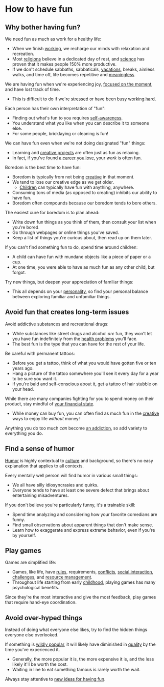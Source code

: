 
# How to have fun

## Why bother having fun?

We need fun as much as work for a healthy life:

- When we finish [working](success-4_routine.md), we recharge our minds with relaxation and recreation.
- Most [religions](religion.md) believe in a dedicated day of rest, and [science](science.md) has proven that it makes people 150% more productive.
- If we don't schedule sabbaths, sabbaticals, [vacations](fun-vacations.md), breaks, aimless walks, and time off, life becomes repetitive and [meaningless](meaning.md).

We are having fun when we're experiencing joy, [focused on the moment](awareness.md), and have lost track of time.

- This is difficult to do if we're [stressed](happiness-stress.md) or have been busy [working hard](success-4_routine.md).

Each person has their own interpretation of "fun":

- Finding out what's fun to you requires [self-awareness](awareness.md).
- You understand what you like when you can describe it to someone else.
- For some people, bricklaying or cleaning is fun!

We can have fun even when we're not doing designated "fun" things:

- Learning and [creative projects](mind-creativity.md) are often just as fun as relaxing.
- In fact, if you've found [a career you love](jobs-1_why.md), your *work* is often fun.

Boredom is the best time to have fun:

- Boredom is typically from not being [creative](mind-creativity.md) in that moment.
- We tend to lose our creative edge as we get older.
  - [Children](parenting-2_children.md) can typically have fun with anything, anywhere.
- Consuming tons of media (as opposed to creating) inhibits our ability to have fun.
- Boredom often compounds because our boredom tends to bore others.

The easiest cure for boredom is to plan ahead:

- Write down fun things as you think of them, then consult your list when you're bored.
- Go through webpages or online things you've saved.
- Keep a list of things you're curious about, then read up on them later.

If you can't find something fun to do, spend time around children:

- A child can have fun with mundane objects like a piece of paper or a cup.
- At one time, you were able to have as much fun as any other child, but forgot.

Try new things, but deepen your appreciation of familiar things:

- This all depends on your [personality](personality.md), so find your personal balance between exploring familiar and unfamiliar things.

## Avoid fun that creates long-term issues

Avoid addictive substances and recreational drugs:

- While substances like street drugs and alcohol *are* fun, they won't let you have fun indefinitely from the [health problems](body-4_health.md) you'll face.
- The best fun is the type that you can have for the rest of your life.

Be careful with permanent tattoos:

- Before you get a tattoo, think of what you would have gotten five or ten years ago.
- Hang a picture of the tattoo somewhere you'll see it every day for a year to be sure you want it.
- If you're bald and self-conscious about it, get a tattoo of hair stubble on your head.

While there are many companies fighting for you to spend money on their product, stay mindful of [your financial state](money-3_budget.md).

- While money can buy fun, you can often find as much fun in the [creative](mind-creativity-how.md) ways to enjoy life *without* money!

Anything you do too much *can* become [an addiction](addiction-substances.md), so add variety to everything you do.

## Find a sense of humor

[Humor](humor.md) is highly contextual to [culture](people-rules.md) and background, so there's no easy explanation that applies to all contexts.

Every mentally well person will find humor in various small things:

- We all have silly idiosyncrasies and quirks.
- Everyone tends to have at least one severe defect that brings about entertaining misadventures.

If you don't believe you're particularly funny, it's a trainable skill:

- Spend time analyzing and considering how your favorite comedians are funny.
- Find small observations about apparent things that don't make sense.
- Learn how to exaggerate and express extreme behavior, even if you're by yourself.

## Play games

Games are simplified life:

- Games, like life, have [rules](rules.md), requirements, [conflicts](people-5_conflicts.md), [social interaction](people-1_why.md), [challenges](success-3_goals.md), and [resource management](power-types.md).
- Throughout life starting from early [childhood](parenting-2_children.md), playing games has many psychological benefits.

Since they're the most interactive and give the most feedback, play games that require hand-eye coordination.

## Avoid over-hyped things

Instead of doing what everyone else likes, try to find the hidden things everyone else overlooked.

If something is [wildly popular](trends.md), it will likely have diminished in [quality](values-quality.md) by the time you've experienced it.

- Generally, the more popular it is, the more expensive it is, and the less likely it'll be worth the cost.
- Waiting in line to eat something famous is rarely worth the wait.

Always stay attentive to [new ideas for having fun](fun-ideas.md).

